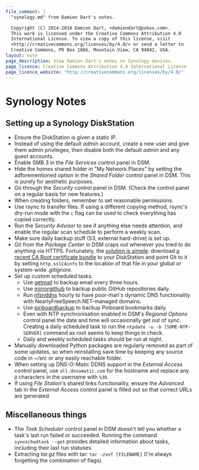 ```yaml
---
file_comment: |
  "synology.md" from Damien Dart's notes.

  Copyright (C) 2014-2018 Damien Dart, <damiendart@pobox.com>.
  This work is licensed under the Creative Commons Attribution 4.0
  International License. To view a copy of this license, visit
  <http://creativecommons.org/licenses/by/4.0/> or send a letter to
  Creative Commons, PO Box 1866, Mountain View, CA 94042, USA.
layout: note
page_description: View Damien Dart's notes on Synology devices.
page_licence: Creative Commons Attribution 4.0 International License
page_licence_website: "http://creativecommons.org/licenses/by/4.0/"
---
```


Synology Notes
==============


Setting up a Synology DiskStation
---------------------------------

  - Ensure the DiskStation is given a static IP.
  - Instead of using the default _admin_ account, create a new user and
    give them admin privileges, then disable both the default _admin_
    and any guest accounts.
  - Enable SMB 3 in the _File Services_ control panel in DSM.
  - Hide the _homes_ shared folder in "My Network Places" by setting the
    adforementioned option in the _Shared Folder_ control panel in DSM.
    This is purely for aesthetic purposes.
  - Go through the _Security_ control panel in DSM. (Check the control
    panel on a regular basis for new features.)
  - When creating folders, remember to set reasonable permissions.
  - Use rsync to transfer files. If using a different copying method,
    rsync's dry-run mode with the `c` flag can be used to check
    everything has copied correctly.
  - Run the _Security Advisor_ to see if anything else needs attention,
    and enable the regular scan schedule to perform a weekly scan.
  - Make sure daily backup stuff (S3, external hard-drive) is set up.
  - Git from the _Package Center_ in DSM craps out whenever you tried to
    do anything via HTTPS. Fortunately, the [solution is simple][1]:
    download [a recent CA Root certificate bundle][2] to your
    DiskStation and point Git to it by setting `http.sslCAinfo` to the
    location of that file in your global or system-wide _.gitignore_.
  - Set up custom scheduled tasks.
    - Use [getmail][3] to backup email every three hours.
    - Use [mirrorgithub][4] to backup public GitHub repositories daily.
    - Run [nfsnddns][5] hourly to have poor-man's dynamic DNS
      functionality with NearlyFreeSpeech.NET-managed domains.
    - Use [pinboardbackup][6] to backup Pinboard bookmarks daily.
    - Even with NTP synchronisation enabled in DSM's _Regional Options_
      control panel the date and time will occasionally get out of sync.
      Creating a daily scheduled task to run the `ntpdate -u -b
      [SOME-NTP-SERVER]` command as root seems to keep things in check.
    - Daily and weekly scheduled tasks should be run at night.
  - Manually downloaded Python packages are regularly removed as part of
    some updates, so when reinstalling save time by keeping any source
    code in _~/src_ or any easily reachable folder.
  - When setting up DNS-O-Matic DDNS support in the _External Access_
    control panel, use `all.dnsomatic.com` for the hostname and replace
    any `@` characters in the username with `%30`.
  - If using _File Station_'s shared links functionality, ensure the
    _Advanced_ tab in the _External Access_ control panel is filled out
    so that correct URLs are generated.

[1]: <http://stackoverflow.com/a/8467406>
[2]: <http://curl.haxx.se/ca/cacert.pem>
[3]: <http://pyropus.ca/software/getmail/>
[4]: <https://www.robotinaponcho.net/git/?p=robotinaponcho.git;a=blob;f=bin/mirrorgithub>
[5]: <https://www.robotinaponcho.net/git/?p=toolbox.git;a=blob;f=nfsnddns>
[6]: <https://www.robotinaponcho.net/git/?p=toolbox.git;a=blob;f=pinboardbackup>

Miscellaneous things
--------------------

  - The _Task Scheduler_ control panel in DSM doesn't tell you whether a
    task's last run failed or succeeded.  Running the command
    `synoschedtask --get` provides detailed information about tasks,
    including their last run statuses.
  - Extracting _tar.gz_ files with tar: `tar -zxvf [FILENAME]` (I'm
    always forgetting the combination of flags).
